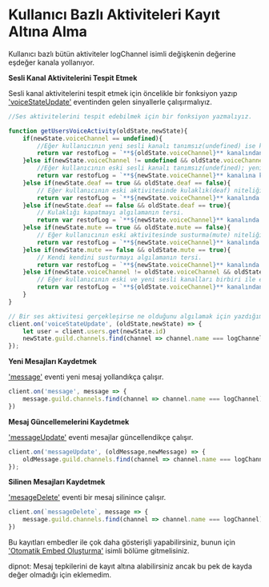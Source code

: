 # Kullanıcı Bazlı Aktiviteleri Kayıt Altına Alma

Kullanıcı bazlı bütün aktiviteler logChannel isimli değişkenin değerine eşdeğer kanala yollanıyor.

**Sesli Kanal Aktivitelerini Tespit Etmek**

Sesli kanal aktivitelerini tespit etmek için öncelikle bir fonksiyon yazıp ['voiceStateUpdate'](https://discord.js.org/#/docs/main/stable/class/Client?scrollTo=e-voiceStateUpdate) eventinden gelen sinyallerle çalışırmalıyız.

```js
//Ses aktivitelerini tespit edebilmek için bir fonksiyon yazmalıyız.

function getUsersVoiceActivity(oldState,newState){
	if(newState.voiceChannel == undefined){
		//Eğer kullanıcının yeni sesli kanalı tanımsız(undefined) ise kullanıcı kanaldan ayrılmıştır.
		return var restofLog = `**${oldState.voiceChannel}** kanalından ayrıldı.`
	}else if(newState.voiceChannel != undefined && oldState.voiceChannel == undefined){
		//Eğer kullanıcının eski sesli kanalı tanımsız(undefined); yeni sesli kanalı tanımsız değilse kullanıcı bir kanala katılmıştır.
		return var restofLog = `**${newState.voiceChannel}** kanalına katıldı.`
	}else if(newState.deaf == true && oldState.deaf == false){
		// Eğer kullanıcının eski aktivitesinde kulaklık(deaf) niteliği(property) false; yeni aktivitesinde true ise kullanıcı kendisini susturmuştur.
		return var restofLog = `**${newState.voiceChannel}** kanalında kulaklığını kapattı.`
	}else if(newState.deaf == false && oldState.deaf == true){
		// Kulaklığı kapatmayı algılamanın tersi.
		return var restofLog = `**${newState.voiceChannel}** kanalında kulaklığını açtı.`
	}else if(newState.mute == true && oldState.mute == false){
		// Eğer kullanıcının eski aktivitesinde susturma(mute) niteliği(property) false; yeni aktivitesinde true ise kullanıcı kendisini susturmuştur.
		return var restofLog = `**${newState.voiceChannel}** kanalında kendisini susturdu.`
	}else if(newState.mute == false && oldState.mute == true){
		// Kendi kendini susturmayı algılamanın tersi.
		return var restofLog = `**${newState.voiceChannel}** kanalında kendi susturmasını kaldırdı.`
	}else if(newState.voiceChannel != oldState.voiceChannel && oldState.voiceChannel != undefined){
		// Eğer kullanıcının eski ve yeni sesli kanalları birbiri ile eşleşmiyorsa kullanıcı başka bir kanala geçmiştir.
		return var restofLog = `**${oldState.voiceChannel}** kanalından ayrılarak **${newState.voiceChannel}** kanalına katıldı.`
	}
}

// Bir ses aktivitesi gerçekleşirse ne olduğunu algılamak için yazdığımız fonksiyonu kullanmalıyız.
client.on('voiceStateUpdate', (oldState,newState) => {
	let user = client.users.get(newState.id)
	newState.guild.channels.find(channel => channel.name === logChannel).send(`${user.username}#${user.discriminator} ${getUsersVoiceActivity(oldState,newState)}`)
});
```

**Yeni Mesajları Kaydetmek**

['message'](https://discord.js.org/#/docs/main/stable/class/Client?scrollTo=e-message) eventi yeni mesaj yollandıkça çalışır.

```js
client.on('message', message => {
	message.guild.channels.find(channel => channel.name === logChannel).send(`${message.author} kullanıcısı  #${message.channel.name} kanalına ${message.content} şeklinde bir mesaj gönderdi.`)
})
```

**Mesaj Güncellemelerini Kaydetmek**

['messageUpdate'](https://discord.js.org/#/docs/main/stable/class/Client?scrollTo=e-messageUpdate) eventi mesajlar güncellendikçe çalışır.

```js
client.on('messageUpdate', (oldMessage,newMessage) => {
	oldMessage.guild.channels.find(channel => channel.name === logChannel).send(`${message.author} kullanıcısı ${newMessage.channel.name} kanalındaki ${oldMessage.content} mesajını ${newMessage.content} şeklinde güncelledi.`)
});
```

**Silinen Mesajları Kaydetmek**

['mesageDelete'](https://discord.js.org/#/docs/main/stable/class/Client?scrollTo=e-messageDelete) eventi bir mesaj silinince çalışır.

```js
client.on(`messageDelete`, message => {
	message.guild.channels.find(channel => channel.name === logChannel).send(`${message.author} kullanıcısının ${message.channel.name} kanalındaki ${message.content} mesajı silindi.`)
})
```

Bu kayıtları embedler ile çok daha gösterişli yapabilirsiniz, bunun için ['Otomatik Embed Oluşturma'](https://github.com/yussufjpg/DiscordJS-Tips/blob/master/tr/Otomatik%20Embed%20Olu%C5%9Fturma.md) isimli bölüme gitmelisiniz.

dipnot: Mesaj tepkilerini de kayıt altına alabilirsiniz ancak bu pek de kayda değer olmadığı için eklemedim.
